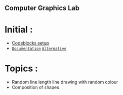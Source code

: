 ## Computer Graphics Lab
# Initial :
* [Codeblocks setup](https://niazbinsiraj.wordpress.com/2019/11/05/how-to-use-graphics-h-in-codeblocks-bug-free/?fbclid=IwAR1O1jmtZqlXBDuiqqmH5psYZsX8VpnyjEIlgKpFzP8tOHxOp2R2QivVCYc#more-684)
* [`Documentation`](https://www.cs.colorado.edu/~main/bgi/doc/) [`Alternative`](https://doc-0o-a0-apps-viewer.googleusercontent.com/viewer/secure/pdf/3nb9bdfcv3e2h2k1cmql0ee9cvc5lole/e6t2eco010ficrdhhpusoqj2b7nfsndr/1573638150000/drive/*/ACFrOgA8a_X6Vh-ArVjfK4LdSZvNelTiFBh6rMJzDY0xwO60xvKOHEoWsqIwxxgQgZ_LZHyHb10hvfU6caDXB3exxgXzT97_tNNLgXEVSGxX9KaX1Jsecile-WNRMgI=?print=true)
# Topics :
  * Random line length line drawing with random colour
  * Composition of shapes
